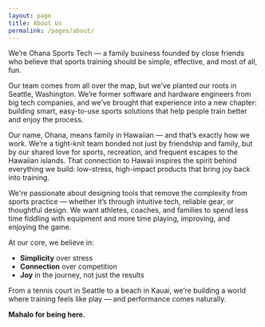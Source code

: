 ```yaml
---
layout: page
title: About Us
permalink: /pages/about/
---
```


We’re Ohana Sports Tech — a family business founded by close friends who believe that sports training should be simple, effective, and most of all, fun.

Our team comes from all over the map, but we’ve planted our roots in Seattle, Washington. We’re former software and hardware engineers from big tech companies, and we’ve brought that experience into a new chapter: building smart, easy-to-use sports solutions that help people train better and enjoy the process.

Our name, Ohana, means family in Hawaiian — and that’s exactly how we work. We’re a tight-knit team bonded not just by friendship and family, but by our shared love for sports, recreation, and frequent escapes to the Hawaiian islands. That connection to Hawaii inspires the spirit behind everything we build: low-stress, high-impact products that bring joy back into training.

We're passionate about designing tools that remove the complexity from sports practice — whether it’s through intuitive tech, reliable gear, or thoughtful design. We want athletes, coaches, and families to spend less time fiddling with equipment and more time playing, improving, and enjoying the game.

At our core, we believe in:

* **Simplicity** over stress
* **Connection** over competition
* **Joy** in the journey, not just the results

From a tennis court in Seattle to a beach in Kauai, we’re building a world where training feels like play — and performance comes naturally.

**Mahalo for being here.**